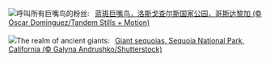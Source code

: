 ![](https://www.bing.com/th?id=OHR.LittleToucanet_ZH-CN2910262009_UHD.jpg&w=1000)呼叫所有巨嘴鸟的粉丝:&nbsp;&ensp;[蓝斑巨嘴鸟，洛斯戈查尔斯国家公园，哥斯达黎加 (© Oscar Dominguez/Tandem Stills + Motion)](https://www.bing.com/th?id=OHR.LittleToucanet_ZH-CN2910262009_UHD.jpg)
<br><br/>
![](https://www.bing.com/th?id=OHR.GiantSequoias_EN-US4034909984_UHD.jpg&w=1000)The realm of ancient giants:&nbsp;&ensp;[Giant sequoias, Sequoia National Park, California (© Galyna Andrushko/Shutterstock)](https://www.bing.com/th?id=OHR.GiantSequoias_EN-US4034909984_UHD.jpg)
<br><br/>
